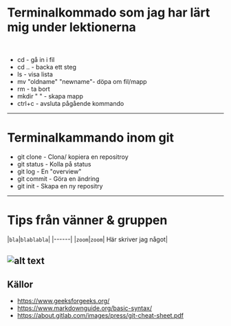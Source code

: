 # Terminalkommado som jag har lärt mig under lektionerna
</br>

* cd - gå in i fil
* cd ..  - backa ett steg </br>
* ls - visa lista </br>
* mv  "oldname" "newname"- döpa om fil/mapp </br>
* rm - ta bort</br>
* mkdir " "  - skapa mapp</br>
* ctrl+c - avsluta pågående kommando </br>


--------------------------------------------
# Terminalkammando inom git </b>

* git clone - Clona/ kopiera en repositroy </b>
* git status - Kolla på status </b>
* git log - En "overview" </b>
* git commit - Göra en ändring </b>
* git init - Skapa en ny repositry </b>
---------------------------------------------
# Tips från vänner & gruppen

|`bla`|`blablabla`|
|------|
|`zoom`|`zoom`| Här skriver jag något| 

![alt text](https://m.media-amazon.com/images/I/51tYXyD5NHL._AC_.jpg)
----------------------
## Källor

* https://www.geeksforgeeks.org/ </b>
* https://www.markdownguide.org/basic-syntax/ </b>
* https://about.gitlab.com/images/press/git-cheat-sheet.pdf </b>
